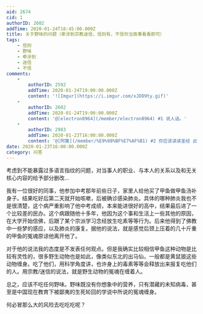 ```yaml
---
aid: 2674
cid: 1
authorID: 2602
addTime: 2020-01-24T18:45:00.000Z
title: 关于野味的问题（牵涉到宗教迷信，信则有，不信你当故事看看即可）
tags:
    - 信则
    - 野味
    - 牵涉到
    - 迷信
    - 不信
comments:
    -
        authorID: 2592
        addTime: 2020-01-24T19:00:00.000Z
        content: '![Imgur](https://i.imgur.com/xJDO9ty.gif)'
    -
        authorID: 2602
        addTime: 2020-01-24T19:00:00.000Z
        content: '@[electron8964](/member/electron8964) #1 说人话。'
    -
        authorID: 2983
        addTime: 2020-01-23T16:00:00.000Z
        content: '@[阿篱](/member/%E9%98%BF%E7%AF%B1) #2 你应该读读圣经 出埃及记'
date: 2020-01-23T16:00:00.000Z
category: 问答
---
```


考虑到不能暴露过多语言指纹的问题，对当事人的职业、与本人的关系以及和无关核心内容的给予部分删改...

我有一位很好的同事，他参加中考那年前些日子，家里人给他买了甲鱼做甲鱼汤补身子。结果吃好后第二天就开始咳嗽，后被确诊感染肺炎。具体的哪种肺炎我也不是很清楚，这个病严重影响了他中考成绩，本来能进很好的高中，结果最后进了一个比较差的民办。这个病跟随他十多年，他因为这个事和生活上一些其他的原因，在大学开始信佛，后跟了某个宗派学习念经放生吃素等等行为。后来他得到了佛教中一些梦的感应，以及肺炎的康复。据他的说法，就是感觉后颈上压着的几十斤重的甲鱼的冤魂原谅他离开他了。

对于他的说法我的态度是不发表任何观点。但是我确实比较相信甲鱼这种动物是比较有灵性的，很多野生动物也是如此，像类似东北的出马仙，一般都是黄鼠狼这些动物缠身。吃了他们，用科学角度讲，也许身上的毒素等等会释放出来报复吃他们的人。用宗教/迷信的说法，就是野生动物的冤魂在缠着人。

总之，应该不吃任何野味。野味既没有你想象中的营养，只有潜藏的未知病毒，甚至是中国现在教育下被鄙夷的生死轮回的学说中所说的冤魂缠身。

何必冒那么大的风险去吃吃吃呢？
